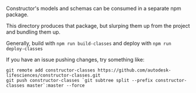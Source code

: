 Constructor's models and schemas can be consumed in a separate npm package.

This directory produces that package, but slurping them up from the project and bundling them up.

Generally, build with `npm run build-classes` and deploy with `npm run deploy-classes`

If you have an issue pushing changes, try something like:

```
git remote add constructor-classes https://github.com/autodesk-lifesciences/constructor-classes.git
git push constructor-classes `git subtree split --prefix constructor-classes master`:master --force
```